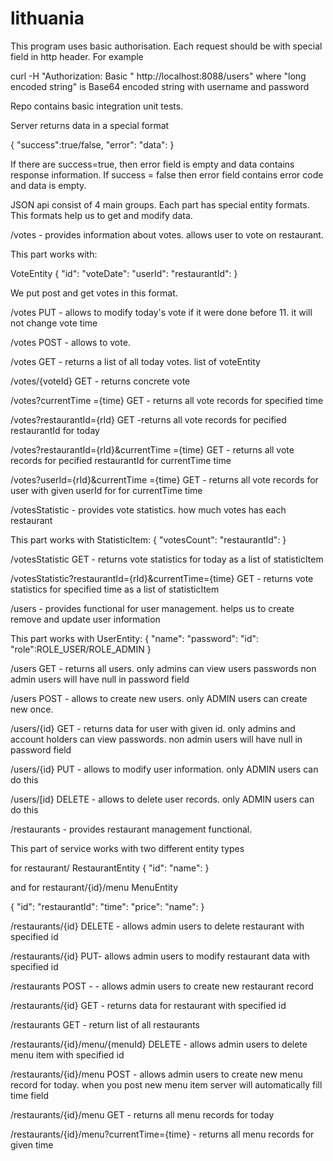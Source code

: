 # lithuania
This program uses basic authorisation. Each request should be with special field in http header. For example

curl -H "Authorization: Basic <long encoded string>" http://localhost:8088/users" where "long encoded string"
is Base64 encoded string with username and password

Repo contains basic integration unit tests.

Server returns data in a special format

{
"success":true/false,
"error":<error text here>
"data":<response data>
}

If there are success=true, then error field is empty and data contains response information.
If success = false then error field contains error code and data is empty.

JSON api consist of 4 main groups. Each part has special entity formats. This formats help us to get and modify data.

/votes   - provides information about votes. allows user to vote on restaurant.

This part works with:

VoteEntity
{
"id":<int>
"voteDate":<long>
"userId":<int>
"restaurantId":<int>
}

We put post and get votes in this format.

/votes PUT - allows to modify today's vote if it were done before 11. it will not change vote time

/votes POST - allows to vote.

/votes GET - returns a list of all today votes. list of voteEntity

/votes/{voteId} GET - returns concrete vote

/votes?currentTime ={time} GET - returns all vote records for specified time

/votes?restaurantId={rId} GET -returns all vote records for pecified restaurantId for today

/votes?restaurantId={rId}&currentTime ={time} GET - returns all vote records for pecified restaurantId for currentTime time

/votes?userId={rId}&currentTime ={time} GET - returns all vote records for user with given userId for for currentTime time

/votesStatistic - provides vote statistics. how much votes has each restaurant


This part works with
StatisticItem:
{
"votesCount":<int>
"restaurantId":<int>
}

/votesStatistic GET - returns vote statistics for today as a list of statisticItem

/votesStatistic?restaurantId={rId}&currentTime={time} GET - returns vote statistics for specified time as a list of statisticItem

/users - provides functional for user management. helps us to create remove and update user information

This part works with
UserEntity:
{
"name":<string>
"password":<string>
"id":<int>
"role":ROLE_USER/ROLE_ADMIN
}


/users GET - returns all users. only admins can view users passwords non admin users will have null in password field

/users POST - allows to create new users. only ADMIN users can create new once.

/users/{id} GET - returns data for user with given id. only admins and account holders can view passwords.
non admin users will have null in password field

/users/{id} PUT - allows to modify user information. only ADMIN users can do this

/users/[id} DELETE - allows to delete user records. only ADMIN users can do this

/restaurants - provides restaurant management functional.

This part of service works with two different entity types

for restaurant/
RestaurantEntity
{
"id":<int>
"name":<string>
}

and for restaurant/{id}/menu
MenuEntity

{
"id":<int>
"restaurantId":<int>
"time":<long>
"price":<int>
"name":<string>
}

/restaurants/{id} DELETE - allows admin users to delete restaurant with specified id

/restaurants/{id} PUT- allows admin users to modify restaurant data with specified id

/restaurants POST - - allows admin users to create new restaurant record

/restaurants/{id} GET - returns data for restaurant with specified id

/restaurants GET - return list of all restaurants


/restaurants/{id}/menu/{menuId} DELETE - allows admin users to delete menu item with specified id

/restaurants/{id}/menu POST - allows admin users to create new menu record for today. when you post new menu item server
will automatically fill time field

/restaurants/{id}/menu GET - returns all menu records for today

/restaurants/{id}/menu?currentTime={time} - returns all menu records for given time


